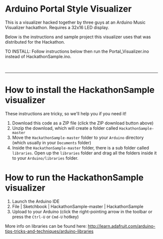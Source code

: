 # Arduino Portal Style Visualizer

This is a visualizer hacked together by three guys at an Arduino Music Visualizer hackathon. Requires a 32x16 LED display.

Below is the instructions and sample project this visualizer uses that was distributed for the Hackathon.

TO INSTALL: Follow instructions below then run the Portal_Visualizer.ino instead of HackathonSample.ino.

<br>
<hr>

# How to install the HackathonSample visualizer

These instructions are tricky, so we'll help you if you need it!

1. Download this code as a ZIP file (click the ZIP download button above)
2. Unzip the download, which will create a folder called `HackathonSample-master`
3. Move the `HackathonSample-master` folder to your `Arduino` directory (which usually in your `Documents` folder)
4. Inside the `HackathonSample-master` folder, there is a sub folder called `libraries`. Open up the `libraries` folder and drag all the folders inside it to your `Arduino/libraries` folder.

# How to run the HackathonSample visualizer

1. Launch the Arduino IDE
2. File | Sketchbook | HackathonSample-master | HackathonSample
3. Upload to your Arduino (click the right-pointing arrow in the toolbar or press the `Ctrl-U` or `Cmd-U` hotkey)

More info on libraries can be found here: <http://learn.adafruit.com/arduino-tips-tricks-and-techniques/arduino-libraries>
